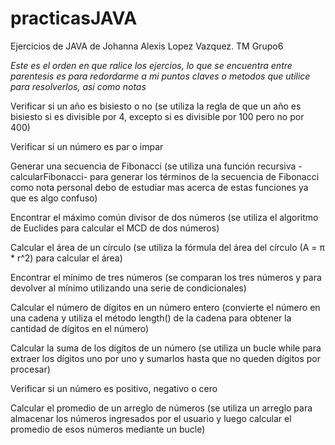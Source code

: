 # practicasJAVA

Ejercicios de JAVA de Johanna Alexis Lopez Vazquez. TM Grupo6

*Este es el orden en que ralice los ejercios, lo que se encuentra entre parentesis es para redordarme a mi puntos claves o metodos que utilice para resolverlos, asi como notas* 

Verificar si un año es bisiesto o no (se utiliza la regla de que un año es bisiesto si es divisible por 4, excepto si es divisible por 100 pero no por 400)

Verificar si un número es par o impar 

Generar una secuencia de Fibonacci (se utiliza una función recursiva -calcularFibonacci- para generar los términos de la secuencia de Fibonacci como nota personal debo de estudiar mas acerca de estas funciones ya que es algo confuso)

Encontrar el máximo común divisor de dos números (se utiliza el algoritmo de Euclides para calcular el MCD de dos números)

Calcular el área de un círculo (se utiliza la fórmula del área del círculo (A = π * r^2) para calcular el área)

Encontrar el mínimo de tres números (se comparan los tres números y para devolver al mínimo utilizando una serie de condicionales)

Calcular el número de dígitos en un número entero (convierte el número en una cadena y utiliza el método length() de la cadena para obtener la cantidad de dígitos en el número)

Calcular la suma de los dígitos de un número (se utiliza un bucle while para extraer los dígitos uno por uno y sumarlos hasta que no queden dígitos por procesar)

Verificar si un número es positivo, negativo o cero 

Calcular el promedio de un arreglo de números (se utiliza un arreglo para almacenar los números ingresados por el usuario y luego calcular el promedio de esos números mediante un bucle)

